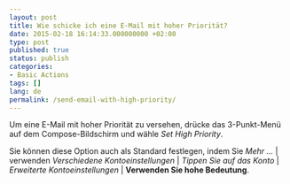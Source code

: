 ```yaml
---
layout: post
title: Wie schicke ich eine E-Mail mit hoher Priorität?
date: 2015-02-18 16:14:33.000000000 +02:00
type: post
published: true
status: publish
categories:
- Basic Actions
tags: []
lang: de
permalink: /send-email-with-high-priority/
---
```


Um eine E-Mail mit hoher Priorität zu versehen, drücke das 3-Punkt-Menü auf dem Compose-Bildschirm und wähle *Set High Priority*.

Sie können diese Option auch als Standard festlegen, indem Sie *Mehr ...* \| verwenden *Verschiedene Kontoeinstellungen* \| *Tippen Sie auf das Konto* \| *Erweiterte Kontoeinstellungen* \| **Verwenden Sie hohe Bedeutung**.
